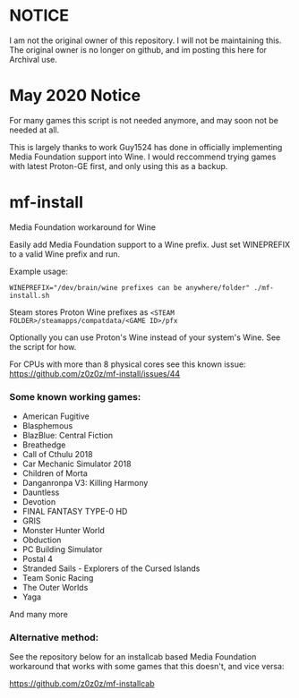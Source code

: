 # NOTICE

I am not the original owner of this repository. I will not be maintaining this. The original owner is no longer on github, and im posting this here for Archival use. 





# May 2020 Notice

For many games this script is not needed anymore, and may soon not be needed at all.

This is largely thanks to work Guy1524 has done in officially implementing Media Foundation support into Wine. I would reccommend trying games with latest Proton-GE first, and only using this as a backup.

# mf-install
Media Foundation workaround for Wine

Easily add Media Foundation support to a Wine prefix. Just set WINEPREFIX to a valid Wine prefix and run.

Example usage:

`WINEPREFIX="/dev/brain/wine prefixes can be anywhere/folder" ./mf-install.sh`

Steam stores Proton Wine prefixes as `<STEAM FOLDER>/steamapps/compatdata/<GAME ID>/pfx`

Optionally you can use Proton's Wine instead of your system's Wine. See the script for how.

For CPUs with more than 8 physical cores see this known issue: https://github.com/z0z0z/mf-install/issues/44

### Some known working games:
- American Fugitive
- Blasphemous
- BlazBlue: Central Fiction
- Breathedge
- Call of Cthulu 2018
- Car Mechanic Simulator 2018
- Children of Morta
- Danganronpa V3: Killing Harmony
- Dauntless
- Devotion
- FINAL FANTASY TYPE-0 HD
- GRIS
- Monster Hunter World
- Obduction
- PC Building Simulator
- Postal 4
- Stranded Sails - Explorers of the Cursed Islands
- Team Sonic Racing
- The Outer Worlds
- Yaga

And many more

### Alternative method:
See the repository below for an installcab based Media Foundation workaround that works with some games that this doesn't, and vice versa:

https://github.com/z0z0z/mf-installcab
